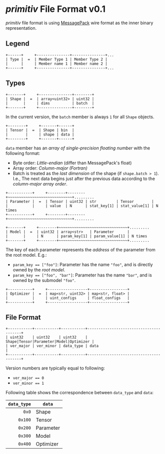 *primitiv* File Format v0.1
===========================

*primitiv* file format is using [MessagePack](https://msgpack.org/) wire format as the inner binary representation.

Legend
------

```
+------+     +---------------+---------------+...
| Type |  =  | Member Type 1 | Member Type 2 |
|      |     | Member name 1 | Member name 2 |
+------+     +---------------+---------------+...
```

Types
-----

```
+-------+     +---------------+--------+
| Shape |  =  | array<uint32> | uint32 |
|       |     | dims          | batch  |
+-------+     +---------------+--------+
```

In the current version, the `batch` member is always `1` for all `Shape` objects.

```
+--------+     +-------+------+
| Tensor |  =  | Shape | bin  |
|        |     | shape | data |
+--------+     +-------+------+
```

`data` member has an *array of single-precision floating number* with the following format:

- Byte order: *Little-endian* (differ than MessagePack's float)
- Array order: *Column-major (Fortran)*
- Batch is treated as the *last dimension* of the shape (if `shape.batch > 1`).
  I.e., The next data begins just after the previous data according to the *column-major array order*.

```
+-----------+     +--------+--------+~~~~~~~~~~~~~~~~~~~~~~~~~~~~~+.........
| Parameter |  =  | Tensor | uint32 | str         | Tensor        |
|           |     | value  | N      | stat_key[1] | stat_value[1] | N times
+-----------+     +--------+--------+~~~~~~~~~~~~~~~~~~~~~~~~~~~~~+.........
```

```
+-------+     +--------+~~~~~~~~~~~~~~~~~~~~~~~~~~~~~~~+.........
| Model |  =  | uint32 | array<str>   | Parameter      |
|       |     | N      | param_key[1] | param_value[1] | N times
+-------+     +--------+~~~~~~~~~~~~~~~~~~~~~~~~~~~~~~~+.........
```

The key of each parameter represents the *address* of the parameter from the root model.
E.g.:

- `param_key == ["foo"]`: Parameter has the name `"foo"`, and is directly owned by the *root model*.
- `param_key == ["foo", "bar"]`: Parameter has the name `"bar"`, and is owned by the submodel `"foo"`.

```
+-----------+     +------------------+-----------------+
| Optimizer |  =  | map<str, uint32> | map<str, float> |
|           |     | uint_configs     | float_configs   |
+-----------+     +------------------+-----------------+
```

File Format
-----------

```
+-----------+-----------+-----------+----------------------------------------+
| uint32    | uint32    | uint32    | Shape|Tensor|Parameter|Model|Optimizer |
| ver_major | ver_minor | data_type | data                                   |
+-----------+-----------+-----------+----------------------------------------+
```

Version numbers are typically equal to following:

- `ver_major == 0`
- `ver_minor == 1`

Following table shows the correspondence between `data_type` and `data`:

| `data_type` | `data`    |
|------------:| --------- |
| `0x0`       | Shape     |
| `0x100`     | Tensor    |
| `0x200`     | Parameter |
| `0x300`     | Model     |
| `0x400`     | Optimizer |
